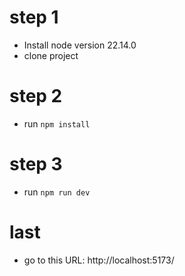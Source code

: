 # step 1
 - Install node version 22.14.0
 - clone project 

# step 2
 - run `npm install`

# step 3
 - run `npm run dev`

# last
 - go to this URL: http://localhost:5173/
